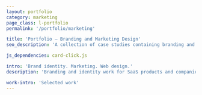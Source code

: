 ```yaml
---
layout: portfolio
category: marketing
page_class: l-portfolio
permalink: '/portfolio/marketing'

title: 'Portfolio — Branding and Marketing Design'
seo_description: 'A collection of case studies containing branding and identity work for products and companies.'

js_dependencies: card-click.js

intro: 'Brand identity. Marketing. Web design.'
description: 'Branding and identity work for SaaS products and companies.'

work-intro: 'Selected work'
---
```

